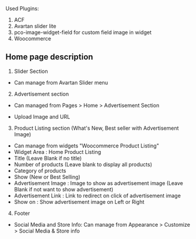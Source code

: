 
Used Plugins:
1) ACF
2) Avartan slider lite
3) pco-image-widget-field for custom field image in widget
4) Woocommerce

Home page description
---------------

1) Slider Section 
  * Can manage from Avartan Slider menu

2) Advertisement section
* Can managed from Pages > Home > Advertisement Section 

 * Upload Image and URL

3) Product Listing section (What's New, Best seller with Advertisement Image)
 * Can manage from widgets "Woocommerce Product Listing"
 * Widget Area : Home Product Listing
 * Title (Leave Blank if no title)
 * Number of products (Leave blank to display all products)
 * Category of products
 * Show (New or Best Selling)
 * Advertisement Image : Image to show as advertisement image (Leave Blank if not want to show advertisement)
 * Advertisement Link : Link to redirect on click of advertisement image
 * Show on : Show advertisement image on Left or Right
 
4) Footer
 * Social Media and Store Info: Can manage from Appearance > Customize > Social Media & Store info
